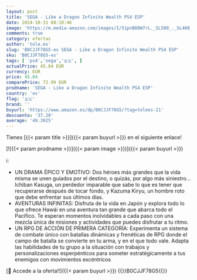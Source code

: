 ```yaml
---
layout: post
title: 'SEGA - Like a Dragon Infinite Wealth PS4 ESP'
date: 2024-10-31 08:10:46
image: 'https://m.media-amazon.com/images/I/51pnB88W7rL._SL500_._SL400_.jpg'
comments: true
category: ofertas
author: 'tole.es'
slug: 'B0CJJF78G5-es SEGA - Like a Dragon Infinite Wealth PS4 ESP'
sku: 'B0CJJF78G5-es'
tags: [ 'ps4','sega','🇪🇸', ]
actualPrice: 45.84 EUR
currency: EUR
price: 45.84
comparePrice: 72.99 EUR
prodname: 'SEGA - Like a Dragon Infinite Wealth PS4 ESP'
country: 'es'
flag: '🇪🇸'
brand: ''
buyurl: 'https://www.amazon.es/dp/B0CJJF78G5/?tag=tolees-21'
descuento: '37.20'
average: '49.3925'
---
```


Tienes [{{< param title >}}]({{< param buyurl >}}) en el siguiente enlace!

[![{{< param prodname >}}]({{< param image >}})]({{< param buyurl >}})

ℹ️:

- UN DRAMA ÉPICO Y EMOTIVO: Dos héroes más grandes que la vida misma se unen guiados por el destino, o quizás, por algo más siniestro… Ichiban Kasuga, un perdedor imparable que sabe lo que es tener que recuperarse después de tocar fondo, y Kazuma Kiryu, un hombre roto que debe enfrentar sus últimos días.
- AVENTURAS INFINITAS: Disfruta de la vida en Japón y explora todo lo que ofrece Hawái en una aventura tan grande que abarca todo el Pacífico. Te esperan momentos inolvidables a cada paso con una mezcla única de misiones y actividades que puedes disfrutar a tu ritmo.
- UN RPG DE ACCIÓN DE PRIMERA CATEGORÍA: Experimenta un sistema de combate único con batallas dinámicas y frenéticas de RPG donde el campo de batalla se convierte en tu arma, y en el que todo vale. Adapta las habilidades de tu grupo a la situación con trabajos y personalizaciones esperpénticos para someter estratégicamente a tus enemigos con movimientos excéntricos

[🛒 Accede a la oferta!!]({{< param buyurl >}})
{{<world>}}B0CJJF78G5{{</world>}}
